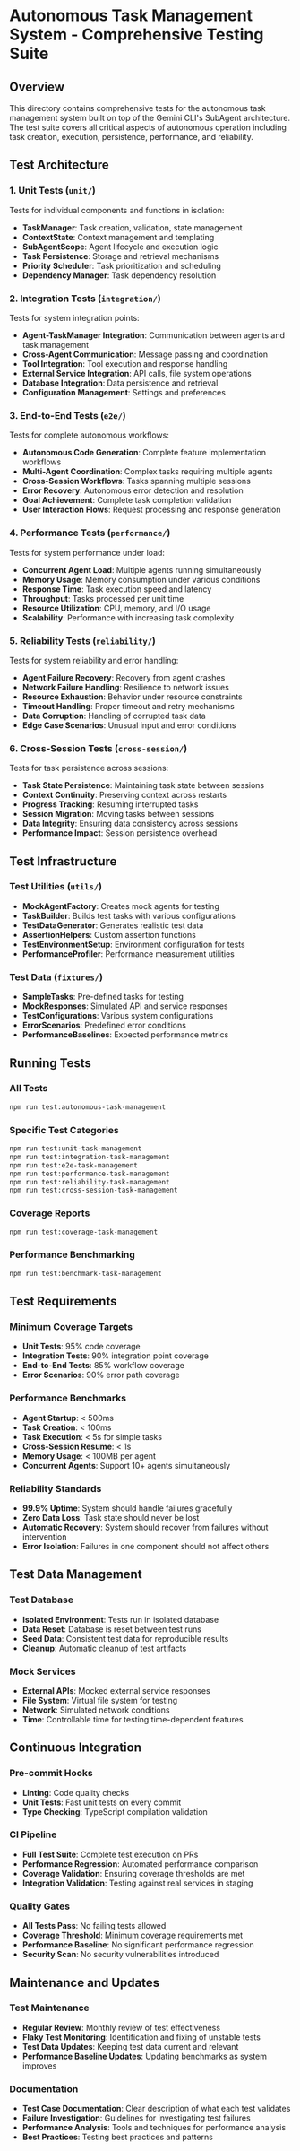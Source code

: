 # Autonomous Task Management System - Comprehensive Testing Suite

## Overview

This directory contains comprehensive tests for the autonomous task management system built on top of the Gemini CLI's SubAgent architecture. The test suite covers all critical aspects of autonomous operation including task creation, execution, persistence, performance, and reliability.

## Test Architecture

### 1. Unit Tests (`unit/`)
Tests for individual components and functions in isolation:
- **TaskManager**: Task creation, validation, state management
- **ContextState**: Context management and templating
- **SubAgentScope**: Agent lifecycle and execution logic
- **Task Persistence**: Storage and retrieval mechanisms
- **Priority Scheduler**: Task prioritization and scheduling
- **Dependency Manager**: Task dependency resolution

### 2. Integration Tests (`integration/`)
Tests for system integration points:
- **Agent-TaskManager Integration**: Communication between agents and task management
- **Cross-Agent Communication**: Message passing and coordination
- **Tool Integration**: Tool execution and response handling
- **External Service Integration**: API calls, file system operations
- **Database Integration**: Data persistence and retrieval
- **Configuration Management**: Settings and preferences

### 3. End-to-End Tests (`e2e/`)
Tests for complete autonomous workflows:
- **Autonomous Code Generation**: Complete feature implementation workflows
- **Multi-Agent Coordination**: Complex tasks requiring multiple agents
- **Cross-Session Workflows**: Tasks spanning multiple sessions
- **Error Recovery**: Autonomous error detection and resolution
- **Goal Achievement**: Complete task completion validation
- **User Interaction Flows**: Request processing and response generation

### 4. Performance Tests (`performance/`)
Tests for system performance under load:
- **Concurrent Agent Load**: Multiple agents running simultaneously
- **Memory Usage**: Memory consumption under various conditions
- **Response Time**: Task execution speed and latency
- **Throughput**: Tasks processed per unit time
- **Resource Utilization**: CPU, memory, and I/O usage
- **Scalability**: Performance with increasing task complexity

### 5. Reliability Tests (`reliability/`)
Tests for system reliability and error handling:
- **Agent Failure Recovery**: Recovery from agent crashes
- **Network Failure Handling**: Resilience to network issues
- **Resource Exhaustion**: Behavior under resource constraints
- **Timeout Handling**: Proper timeout and retry mechanisms
- **Data Corruption**: Handling of corrupted task data
- **Edge Case Scenarios**: Unusual input and error conditions

### 6. Cross-Session Tests (`cross-session/`)
Tests for task persistence across sessions:
- **Task State Persistence**: Maintaining task state between sessions
- **Context Continuity**: Preserving context across restarts
- **Progress Tracking**: Resuming interrupted tasks
- **Session Migration**: Moving tasks between sessions
- **Data Integrity**: Ensuring data consistency across sessions
- **Performance Impact**: Session persistence overhead

## Test Infrastructure

### Test Utilities (`utils/`)
- **MockAgentFactory**: Creates mock agents for testing
- **TaskBuilder**: Builds test tasks with various configurations
- **TestDataGenerator**: Generates realistic test data
- **AssertionHelpers**: Custom assertion functions
- **TestEnvironmentSetup**: Environment configuration for tests
- **PerformanceProfiler**: Performance measurement utilities

### Test Data (`fixtures/`)
- **SampleTasks**: Pre-defined tasks for testing
- **MockResponses**: Simulated API and service responses
- **TestConfigurations**: Various system configurations
- **ErrorScenarios**: Predefined error conditions
- **PerformanceBaselines**: Expected performance metrics

## Running Tests

### All Tests
```bash
npm run test:autonomous-task-management
```

### Specific Test Categories
```bash
npm run test:unit-task-management
npm run test:integration-task-management
npm run test:e2e-task-management
npm run test:performance-task-management
npm run test:reliability-task-management
npm run test:cross-session-task-management
```

### Coverage Reports
```bash
npm run test:coverage-task-management
```

### Performance Benchmarking
```bash
npm run test:benchmark-task-management
```

## Test Requirements

### Minimum Coverage Targets
- **Unit Tests**: 95% code coverage
- **Integration Tests**: 90% integration point coverage
- **End-to-End Tests**: 85% workflow coverage
- **Error Scenarios**: 90% error path coverage

### Performance Benchmarks
- **Agent Startup**: < 500ms
- **Task Creation**: < 100ms
- **Task Execution**: < 5s for simple tasks
- **Cross-Session Resume**: < 1s
- **Memory Usage**: < 100MB per agent
- **Concurrent Agents**: Support 10+ agents simultaneously

### Reliability Standards
- **99.9% Uptime**: System should handle failures gracefully
- **Zero Data Loss**: Task state should never be lost
- **Automatic Recovery**: System should recover from failures without intervention
- **Error Isolation**: Failures in one component should not affect others

## Test Data Management

### Test Database
- **Isolated Environment**: Tests run in isolated database
- **Data Reset**: Database is reset between test runs
- **Seed Data**: Consistent test data for reproducible results
- **Cleanup**: Automatic cleanup of test artifacts

### Mock Services
- **External APIs**: Mocked external service responses
- **File System**: Virtual file system for testing
- **Network**: Simulated network conditions
- **Time**: Controllable time for testing time-dependent features

## Continuous Integration

### Pre-commit Hooks
- **Linting**: Code quality checks
- **Unit Tests**: Fast unit tests on every commit
- **Type Checking**: TypeScript compilation validation

### CI Pipeline
- **Full Test Suite**: Complete test execution on PRs
- **Performance Regression**: Automated performance comparison
- **Coverage Validation**: Ensuring coverage thresholds are met
- **Integration Validation**: Testing against real services in staging

### Quality Gates
- **All Tests Pass**: No failing tests allowed
- **Coverage Threshold**: Minimum coverage requirements met
- **Performance Baseline**: No significant performance regression
- **Security Scan**: No security vulnerabilities introduced

## Maintenance and Updates

### Test Maintenance
- **Regular Review**: Monthly review of test effectiveness
- **Flaky Test Monitoring**: Identification and fixing of unstable tests
- **Test Data Updates**: Keeping test data current and relevant
- **Performance Baseline Updates**: Updating benchmarks as system improves

### Documentation
- **Test Case Documentation**: Clear description of what each test validates
- **Failure Investigation**: Guidelines for investigating test failures
- **Performance Analysis**: Tools and techniques for performance analysis
- **Best Practices**: Testing best practices and patterns